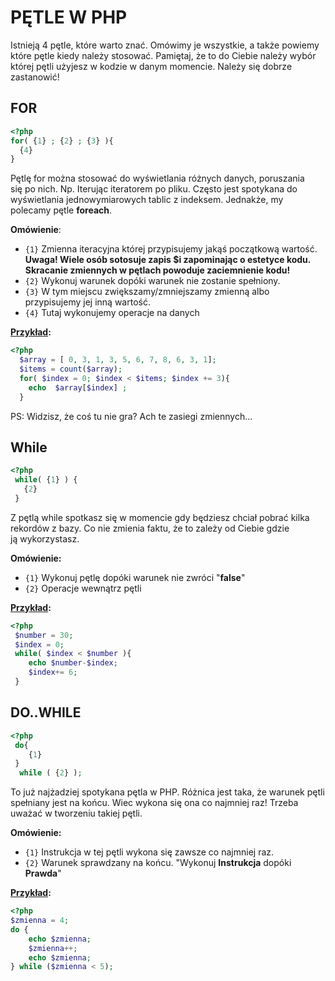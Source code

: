 # PĘTLE W PHP

Istnieją 4 pętle, które warto znać. Omówimy je wszystkie, a także powiemy które pętle kiedy należy stosować. Pamiętaj, że to do Ciebie należy wybór której pętli użyjesz w kodzie w danym momencie. Należy się dobrze zastanowić!

## FOR

```php
<?php
for( {1} ; {2} ; {3} ){
  {4}  
}
```
Pętlę for można stosować do wyświetlania różnych danych, poruszania się po nich. Np. Iterując iteratorem po pliku. Często jest spotykana do wyświetlania jednowymiarowych tablic z indeksem. Jednakże, my polecamy pętle **foreach**.
  
**Omówienie**:

* `{1}` Zmienna iteracyjna której przypisujemy jakąś początkową wartość. **Uwaga! Wiele osób sotosuje zapis $i zapominając o estetyce kodu. Skracanie zmiennych w pętlach powoduje zaciemnienie kodu!**
* `{2}` Wykonuj warunek dopóki warunek nie zostanie spełniony.
* `{3}` W tym miejscu zwiększamy/zmniejszamy zmienną albo przypisujemy jej inną wartość.
* `{4}` Tutaj wykonujemy operacje na danych
  
 **[Przykład](https://3v4l.org/jblAe):**
  ```php
  <?php
    $array = [ 0, 3, 1, 3, 5, 6, 7, 8, 6, 3, 1];
    $items = count($array);
    for( $index = 0; $index < $items; $index += 3){
      echo  $array[$index] ;  
    }
  
  ```
PS: Widzisz, że coś tu nie gra?
Ach te zasiegi zmiennych...
  
## While

```php
<?php
 while( {1} ) {
   {2}
 }

```
Z pętlą while spotkasz się w momencie gdy będziesz chciał pobrać kilka rekordów z bazy. Co nie zmienia faktu, że to zależy od Ciebie gdzie ją wykorzystasz.

**Omówienie:**
 
 * `{1}` Wykonuj pętlę dopóki warunek nie zwróci "**false**"
 * `{2}` Operacje wewnątrz pętli
 
 **[Przykład](https://3v4l.org/dSXMJ):**
 ```php
 <?php
  $number = 30;
  $index = 0;
  while( $index < $number ){
     echo $number-$index;
     $index+= 6;
  }
 
 ```
 
 
 
 ## DO..WHILE
 ```php
 <?php
  do{
     {1}
  } 
   while ( {2} );
 
 ```
 To już najżadziej spotykana pętla w PHP. Różnica jest taka, że warunek pętli spełniany jest na końcu. Wiec wykona się ona co najmniej raz! Trzeba uważać w tworzeniu takiej pętli.
 
**Omówienie:**

 * `{1}` Instrukcja w tej pętli wykona się zawsze co najmniej raz.
 * `{2}` Warunek sprawdzany na końcu. "Wykonuj **Instrukcja** dopóki **Prawda**" 

**[Przykład](https://3v4l.org/ULsPJ):**

```php
<?php
$zmienna = 4;
do {
    echo $zmienna;
    $zmienna++;
    echo $zmienna;
} while ($zmienna < 5);

```
